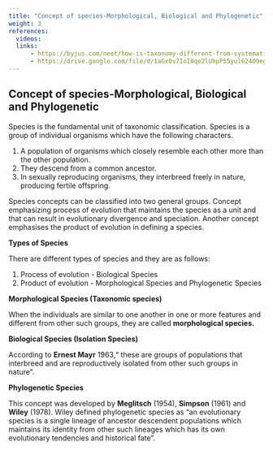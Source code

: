```yaml
---
title: "Concept of species-Morphological, Biological and Phylogenetic"
weight: 3
references:
  videos:
  links:
      - https://byjus.com/neet/how-is-taxonomy-different-from-systematics/#:~:text=Taxonomy%20is%20the%20study%20of,relationships%20of%20organisms%20through%20time.&text=It%20helps%20in%20the%20naming%20and%20identification%20of%20an%20organism.
      - https://drive.google.com/file/d/1aGx0v7IoI8qe2lUhpP55yul624O9egHm/view
---
```


## Concept of species-Morphological, Biological and Phylogenetic

Species is the fundamental unit of taxonomic classification. Species is a group of individual organisms which have the following characters.

1. A population of organisms which closely resemble each other more than the other population.
2. They descend from a common ancestor.
3. In sexually reproducing organisms, they interbreed freely in nature, producing fertile offspring.

Species concepts can be classified into two general groups. Concept emphasizing process of evolution that maintains the species as a unit and that can result in evolutionary divergence and speciation. Another concept emphasises the product of evolution in defining a species.

**Types of Species**

There are different types of species and they are as follows:

1. Process of evolution - Biological Species
2. Product of evolution - Morphological Species and Phylogenetic Species

**Morphological Species (Taxonomic species)**

When the individuals are similar to one another in one or more features and different from other such groups, they are called **morphological species.**

**Biological Species (Isolation Species)**

According to **Ernest Mayr** 1963,“ these are groups of populations that interbreed and are reproductively isolated from other such groups in nature”.

**Phylogenetic Species**

This concept was developed by **Meglitsch** (1954), **Simpson** (1961) and **Wiley** (1978). Wiley defined phylogenetic species as “an evolutionary species is a single lineage of ancestor descendent populations which maintains its identity from other such lineages which has its own evolutionary tendencies and historical fate”.
